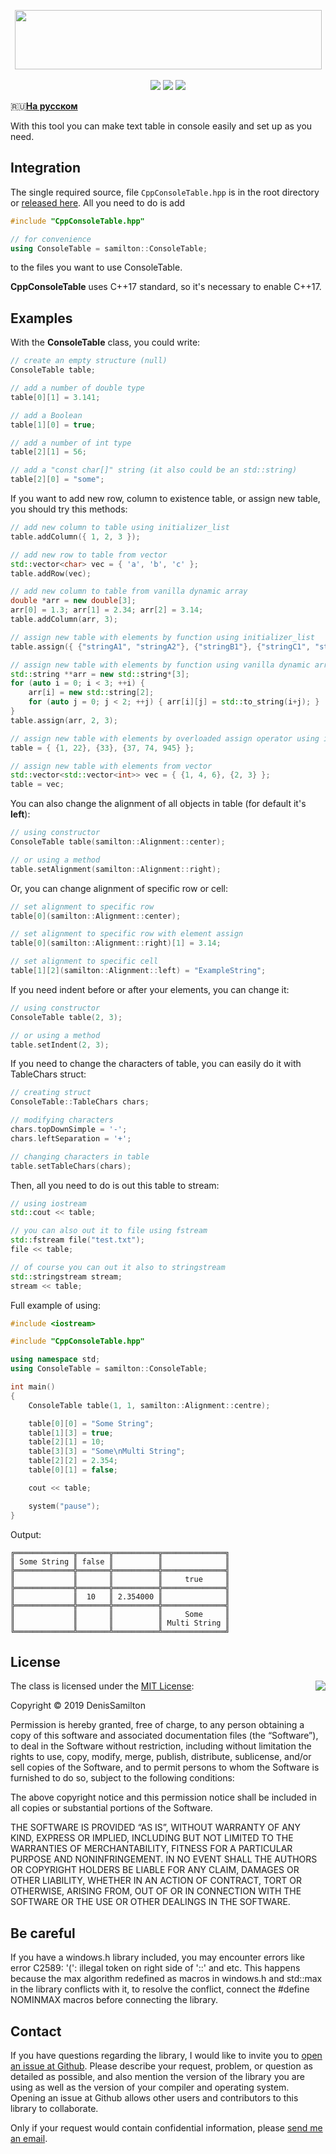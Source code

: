 <p align="center">
<img src="https://lh3.googleusercontent.com/QLx9TsSHq9v7E67EZXvrImzdo7s9_3572ikFL5Q35-eIuLG2RthAI4JyGobylI4J3L_NhNesi4LVfUhMCHvd6RLh5f3998g4EDZzyh5Mq99JNBhUGf7DKXGGQ1tfk588VectgFbhqkVqwNAtV1hGjM8JS-p3AHDYA69zNMKRMA_fpfHoAaqjSu7Ai4pTTavSvYIjY3dkfmYredSsO82xXBxtLmHKHzVgUpj2ghXQzojh7HVSVhh3t5IPNumW3fgkoagum_XVNIuf6PFlZvN4bt4ce7jmrOftdPMqeyg2VqaaJ9mQ2UiHoALszH7I37SujHKQtMM-pRI006_Zhtz0lR_iWiZAJeaYROa_OeEXRFg9zv9iHCnAenNZKgTQsFhoH9XD9ssQrGoNh6jCwP8qWo-Hpws1bvCPfsFSd9gV7nyHGEuZKP2FxjbUHG7OCFmB9nIDtP5vhfHpelAaCOGHsH3BEOZdRNcp_KEYeJQVvhi3A6ptueKeyT6lAvp-QjXRXT2OuimZMh_wBPi6h4XAilUkdsHPqqFvvQHtwtJxD7TULEbEfAEpoHoX8TqNAjalQu2LYFpZOgO0NFPYQwXb7oS7fDdVXrPJgIYRonPhhCZvLwLvCUI3O64pVZzWZHO4M5Iu1jJfYRJwTxvOXC12qjQ9kQ=w832-h161-no" width="491" height="95">
<br><br>
<a href="https://opensource.org/licenses/MIT" alt="License">
	<img src="https://img.shields.io/github/license/DenisSamilton/CppConsoleTable.svg" /></a>
<a href="https://github.com/DenisSamilton/CppConsoleTable/issues" alt="Open issues">
        <img src="https://img.shields.io/github/issues/DenisSamilton/CppConsoleTable.svg" /></a>
<a href="https://github.com/DenisSamilton/CppConsoleTable/releases/latest" alt="Latest release">
        <img src="https://img.shields.io/github/release/DenisSamilton/CppConsoleTable.svg" /></a>
</p>

:ru:[**На русском**](https://github.com/DenisSamilton/CppConsoleTable/blob/master/README_RU.md)

With this tool you can make text table in console easily and set up as you need.

## Integration

The single required source, file `CppConsoleTable.hpp` is in the root directory or [released here](https://github.com/DenisSamilton/CppConsoleTable/releases). All you need to do is add

```cpp
#include "CppConsoleTable.hpp"

// for convenience
using ConsoleTable = samilton::ConsoleTable;
```

to the files you want to use ConsoleTable.

**CppConsoleTable** uses C++17 standard, so it's necessary to enable C++17.

## Examples

With the **ConsoleTable** class, you could write:

```C++
// create an empty structure (null)
ConsoleTable table;

// add a number of double type
table[0][1] = 3.141;

// add a Boolean 
table[1][0] = true;

// add a number of int type
table[2][1] = 56;

// add a "const char[]" string (it also could be an std::string)
table[2][0] = "some";
```

If you want to add new row, column to existence table, or assign new table, you should try this methods:

```C++
// add new column to table using initializer_list
table.addColumn({ 1, 2, 3 }); 

// add new row to table from vector
std::vector<char> vec = { 'a', 'b', 'c' };
table.addRow(vec);

// add new column to table from vanilla dynamic array
double *arr = new double[3];
arr[0] = 1.3; arr[1] = 2.34; arr[2] = 3.14;
table.addColumn(arr, 3);

// assign new table with elements by function using initializer_list
table.assign({ {"stringA1", "stringA2"}, {"stringB1"}, {"stringC1", "stringC2", "stringC3"} }); 

// assign new table with elements by function using vanilla dynamic array
std::string **arr = new std::string*[3];
for (auto i = 0; i < 3; ++i) {
	arr[i] = new std::string[2];
	for (auto j = 0; j < 2; ++j) { arr[i][j] = std::to_string(i+j); }
}
table.assign(arr, 2, 3);

// assign new table with elements by overloaded assign operator using initializer_list
table = { {1, 22}, {33}, {37, 74, 945} }; 

// assign new table with elements from vector
std::vector<std::vector<int>> vec = { {1, 4, 6}, {2, 3} };
table = vec;
```

You can also change the alignment of all objects in table (for default it's **left**):

```C++
// using constructor
ConsoleTable table(samilton::Alignment::center);

// or using a method
table.setAlignment(samilton::Alignment::right);
```

Or, you can change alignment of specific row or cell:

```C++
// set alignment to specific row
table[0](samilton::Alignment::center);

// set alignment to specific row with element assign
table[0](samilton::Alignment::right)[1] = 3.14;

// set alignment to specific cell
table[1][2](samilton::Alignment::left) = "ExampleString";
```

If you need indent before or after your elements, you can change it:

```C++
// using constructor
ConsoleTable table(2, 3);

// or using a method
table.setIndent(2, 3);
```

If you need to change the characters of table, you can easily do it with TableChars struct:
```C++
// creating struct
ConsoleTable::TableChars chars;

// modifying characters
chars.topDownSimple = '-';
chars.leftSeparation = '+';

// changing characters in table
table.setTableChars(chars);
```

Then, all you need to do is out this table to stream:

```C++
// using iostream
std::cout << table;

// you can also out it to file using fstream
std::fstream file("test.txt");
file << table;

// of course you can out it also to stringstream
std::stringstream stream;
stream << table;
```

Full example of using:

```C++
#include <iostream>

#include "CppConsoleTable.hpp"

using namespace std;
using ConsoleTable = samilton::ConsoleTable;

int main()
{
	ConsoleTable table(1, 1, samilton::Alignment::centre);

	table[0][0] = "Some String";
	table[1][3] = true;
	table[2][1] = 10;
	table[3][3] = "Some\nMulti String";
	table[2][2] = 2.354;
	table[0][1] = false;

	cout << table;

	system("pause");
}
```
Output:
```
╔═════════════╦═══════╦══════════╦══════════════╗
║ Some String ║ false ║          ║              ║
╠═════════════╬═══════╬══════════╬══════════════╣
║             ║       ║          ║     true     ║
╠═════════════╬═══════╬══════════╬══════════════╣
║             ║  10   ║ 2.354000 ║              ║
╠═════════════╬═══════╬══════════╬══════════════╣
║             ║       ║          ║     Some     ║
║             ║       ║          ║ Multi String ║
╚═════════════╩═══════╩══════════╩══════════════╝
```

## License

<img align="right" src="http://opensource.org/trademarks/opensource/OSI-Approved-License-100x137.png">

The class is licensed under the [MIT License](http://opensource.org/licenses/MIT):

Copyright &copy; 2019 DenisSamilton

Permission is hereby granted, free of charge, to any person obtaining a copy of this software and associated documentation files (the “Software”), to deal in the Software without restriction, including without limitation the rights to use, copy, modify, merge, publish, distribute, sublicense, and/or sell copies of the Software, and to permit persons to whom the Software is furnished to do so, subject to the following conditions:

The above copyright notice and this permission notice shall be included in all copies or substantial portions of the Software.

THE SOFTWARE IS PROVIDED “AS IS”, WITHOUT WARRANTY OF ANY KIND, EXPRESS OR IMPLIED, INCLUDING BUT NOT LIMITED TO THE WARRANTIES OF MERCHANTABILITY, FITNESS FOR A PARTICULAR PURPOSE AND NONINFRINGEMENT. IN NO EVENT SHALL THE AUTHORS OR COPYRIGHT HOLDERS BE LIABLE FOR ANY CLAIM, DAMAGES OR OTHER LIABILITY, WHETHER IN AN ACTION OF CONTRACT, TORT OR OTHERWISE, ARISING FROM, OUT OF OR IN CONNECTION WITH THE SOFTWARE OR THE USE OR OTHER DEALINGS IN THE SOFTWARE.

## Be careful
If you have a windows.h library included, you may encounter errors like error C2589: '(': illegal token on right side of '::' and etc. This happens because the max algorithm redefined as macros in windows.h and std::max in the library conflicts with it, to resolve the conflict, connect the #define NOMINMAX macros before connecting the library.

## Contact

If you have questions regarding the library, I would like to invite you to [open an issue at Github](https://github.com/DenisSamilton/CppConsoleTable/issues/new). Please describe your request, problem, or question as detailed as possible, and also mention the version of the library you are using as well as the version of your compiler and operating system. Opening an issue at Github allows other users and contributors to this library to collaborate.

Only if your request would contain confidential information, please [send me an email](mailto:d.bogdan99@gmail.com).
